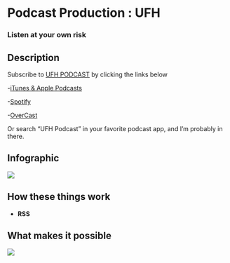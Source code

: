 <h1>Podcast Production : UFH</h1>

 ### Listen at your own risk

<h2>Description</h2>
Subscribe to <a href="https://www.universefromhere.com/">UFH PODCAST</a> by clicking the links below

-<a href="https://podcasts.apple.com/us/podcast/ufh-podcast/id1499763382">iTunes & Apple Podcasts</a>
 
-<a href="https://open.spotify.com/show/6AOdWCsKyrJoOJqlNLMF9e?si=hVfCQ-hSRzKujSEBalkL1A&nd=1&dlsi=e2a43ba69bfc4243">Spotify</a>

-<a href="https://overcast.fm/itunes1499763382/ufh-podcast">OverCast</a>

Or search “UFH Podcast” in your favorite podcast app, and I’m probably in there. 
<br />


<h2>Infographic</h2>

<img src="https://images.squarespace-cdn.com/content/v1/5db367f49fd6a359726851f1/1583717158204-6WBPQPZN1HQ93AC5Y6SP/UFH+Cover+Art+Final.jpg?format=500w"></img>

<h2>How these things work</h2>

- <b>RSS</b>

<h2>What makes it possible</h2>

<p align="center">
<p><img src="https://www.deltaconnected.com/arcdps/notepad.gif"></img></p><br/>

</p>

<!--
 ```diff
- text in red
+ text in green
! text in orange
# text in gray
@@ text in purple (and bold)@@
```
--!>
